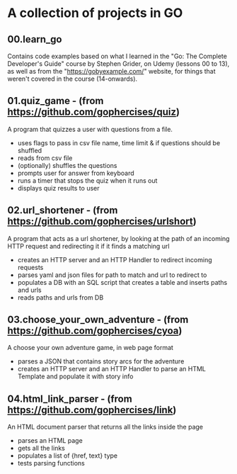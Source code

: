 # A collection of projects in GO

## 00.learn_go

Contains code examples based on what I learned in the "Go: The Complete Developer's
Guide" course by Stephen Grider, on Udemy (lessons 00 to 13), as well as from the "https://gobyexample.com/" website, for things that weren't covered in the course (14-onwards).

## 01.quiz_game - (from https://github.com/gophercises/quiz)
A program that quizzes a user with questions from a file. 
- uses flags to pass in csv file name, time limit & if questions should be shuffled
- reads from csv file
- (optionally) shuffles the questions
- prompts user for answer from keyboard
- runs a timer that stops the quiz when it runs out
- displays quiz results to user

## 02.url_shortener - (from https://github.com/gophercises/urlshort)
A program that acts as a url shortener, by looking at the path of an incoming HTTP request and redirecting it if it finds a matching url
- creates an HTTP server and an HTTP Handler to redirect incoming requests
- parses yaml and json files for path to match and url to redirect to
- populates a DB with an SQL script that creates a table and inserts paths and urls
- reads paths and urls from DB

## 03.choose_your_own_adventure - (from https://github.com/gophercises/cyoa)
A choose your own adventure game, in web page format
- parses a JSON that contains story arcs for the adventure
- creates an HTTP server and an HTTP Handler to parse an HTML Template and populate it with story info

## 04.html_link_parser - (from https://github.com/gophercises/link)
An HTML document parser that returns all the links inside the page
- parses an HTML page
- gets all the <a> links
- populates a list of {href, text} type
- tests parsing functions